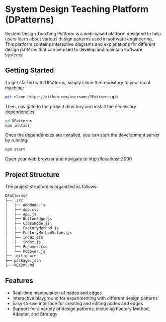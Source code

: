 # System Design Teaching Platform (DPatterns)

System Design Teaching Platform is a web-based platform designed to help users learn about various design patterns used in software engineering. This platform contains interactive diagrams and explanations for different design patterns that can be used to develop and maintain software systems.

## Getting Started

To get started with DPatterns, simply clone the repository to your local machine:

```bash
git clone https://github.com/username/DPatterns.git
```

Then, navigate to the project directory and install the necessary dependencies:
```bash
cd DPatterns
npm install
```

Once the dependencies are installed, you can start the development server by running:

```bash
npm start
```
Open your web browser and navigate to http://localhost:3000

## Project Structure

The project structure is organized as follows:

```bash
DPatterns/
├── .src
│   ├── AddNode.js
│   ├── App.css
│   ├── App.js
│   ├── ButtonEdge.js
│   ├── ClassNode.js
│   ├── FactoryMethod.js
│   ├── FactoryMethodValues.js
│   ├── index.css
│   ├── index.js
│   ├── Popover.css
│   └── Popover.js
├── .gitignore
├── package.json
├── README.md

```

## Features
* Real-time manipulation of nodes and edges
* Interactive playground for experimenting with different design patterns
* Easy-to-use interface for creating and editing nodes and edges
* Support for a variety of design patterns, including Factory Method, Adapter, and Strategy
